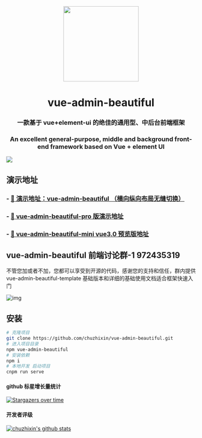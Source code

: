 <div align="center"><img width="200" src="https://gitee.com/chu1204505056/vue-admin-beautiful/raw/master/src/colorfulIcon/svg/vab.svg"/>
<h1> vue-admin-beautiful </h1>
<h3>一款基于 vue+element-ui 的绝佳的通用型、中后台前端框架</h3>
<h3>An excellent general-purpose, middle and background front-end framework based on Vue + element UI</h3>
</div>

[![](https://img.shields.io/github/stars/chuzhixin/vue-admin-beautiful?style=flat-square&label=Stars&logo=github)
](https://github.com/chuzhixin/vue-admin-beautiful)

## 演示地址

### - [🚀 演示地址：vue-admin-beautiful （横向纵向布局无缝切换）](https://chu1204505056.gitee.io/vue-admin-beautiful/?hmsr=%E6%8F%92%E4%BB%B6%E5%B8%82%E5%9C%BA&hmpl=&hmcu=&hmkw=&hmci=)

### - [🚀 vue-admin-beautiful-pro 版演示地址](https://chu1204505056.gitee.io/vue-admin-beautiful-pro/?hmsr=%E6%8F%92%E4%BB%B6%E5%B8%82%E5%9C%BA&hmpl=&hmcu=&hmkw=&hmci=)

### - [🚀 vue-admin-beautiful-mini vue3.0 预览版地址](https://chu1204505056.gitee.io/vue-admin-beautiful-mini/?hmsr=%E6%8F%92%E4%BB%B6%E5%B8%82%E5%9C%BA&hmpl=&hmcu=&hmkw=&hmci=)

## vue-admin-beautiful 前端讨论群-1 972435319

不管您加或者不加，您都可以享受到开源的代码，感谢您的支持和信任，群内提供 vue-admin-beautiful-template 基础版本和详细的基础使用文档适合框架快速入门

![img](https://chu1204505056.gitee.io/byui-bookmarks/img/ewm.png)

## 安装

```bash
# 克隆项目
git clone https://github.com/chuzhixin/vue-admin-beautiful.git
# 进入项目目录
npm vue-admin-beautiful
# 安装依赖
npm i
# 本地开发 启动项目
cnpm run serve
```

#### github 标星增长量统计

[![Stargazers over time](https://starcharts.herokuapp.com/chuzhixin/vue-admin-beautiful.svg)](https://github.com/chuzhixin/vue-admin-beautiful)

#### 开发者评级

[![chuzhixin's github stats](https://github-readme-stats.vercel.app/api?username=chuzhixin)](https://github.com/chuzhixin/vue-admin-beautiful)
